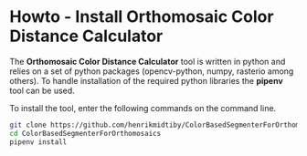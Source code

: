# Howto - Install Orthomosaic Color Distance Calculator
The **Orthomosaic Color Distance Calculator** tool is written in python and relies on a set of python packages (opencv-python, numpy, rasterio among others). To handle installation of the required python libraries the **pipenv** tool can be used.

To install the tool, enter the following commands on the command line.
```bash
git clone https://github.com/henrikmidtiby/ColorBasedSegmenterForOrthomosaics.git
cd ColorBasedSegmenterForOrthomosaics
pipenv install
```

